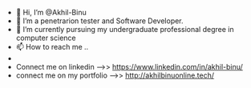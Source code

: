 - 👋 Hi, I’m @Akhil-Binu
- 👀 I’m a penetrarion tester and Software Developer.
- 🌱 I’m currently pursuing my undergraduate professional degree in computer science
- 📫 How to reach me ..
- 
- Connect me on linkedin -->> https://www.linkedin.com/in/akhil-binu/
- connect me on my portfolio -->> http://akhilbinuonline.tech/




<!---
Akhil-Binu/Akhil-Binu is a ✨ special ✨ repository because its `README.md` (this file) appears on your GitHub profile.
You can click the Preview link to take a look at your changes.
--->
